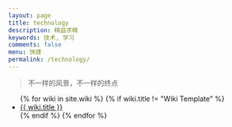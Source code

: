 ```yaml
---
layout: page
title: technology
description: 精益求精
keywords: 技术, 学习
comments: false
menu: 快捷
permalink: /technology/
---
```


> 不一样的风景，不一样的终点
<ul class="listing">
{% for wiki in site.wiki %}
{% if wiki.title != "Wiki Template" %}
<li class="listing-item"><a href="{{ wiki.url }}">{{ wiki.title }}</a></li>
{% endif %}
{% endfor %}
</ul>
